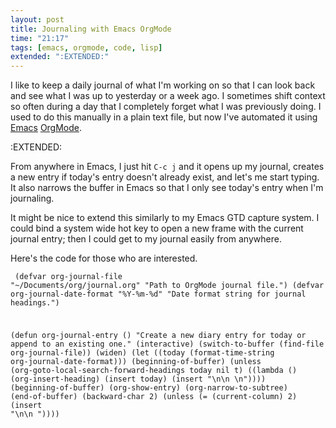 ```yaml
---
layout: post
title: Journaling with Emacs OrgMode
time: "21:17"
tags: [emacs, orgmode, code, lisp]
extended: ":EXTENDED:"
---
```


I like to keep a daily journal of what I'm working on so that I can
look back and see what I was up to yesterday or a week ago.  I
sometimes shift context so often during a day that I completely forget
what I was previously doing.  I used to do this manually in a plain
text file, but now I've automated it using [Emacs](todo)
[OrgMode](http://orgmode.org).

:EXTENDED:

From anywhere in Emacs, I just hit `C-c j` and it opens up my journal,
creates a new entry if today's entry doesn't already exist, and let's
me start typing.  It also narrows the buffer in Emacs so that I only
see today's entry when I'm journaling.

It might be nice to extend this similarly to my Emacs GTD capture
system.  I could bind a system wide hot key to open a new frame with
the current journal entry; then I could get to my journal easily from
anywhere.

Here's the code for those who are interested.

<code><pre name='code' class='lisp'>
(defvar org-journal-file "~/Documents/org/journal.org"
  "Path to OrgMode journal file.")
(defvar org-journal-date-format "%Y-%m-%d"
  "Date format string for journal headings.")

(defun org-journal-entry ()
  "Create a new diary entry for today or append to an existing one."
  (interactive)
  (switch-to-buffer (find-file org-journal-file))
  (widen)
  (let ((today (format-time-string org-journal-date-format)))
    (beginning-of-buffer)
    (unless (org-goto-local-search-forward-headings today nil t)
      ((lambda () 
         (org-insert-heading)
         (insert today)
         (insert "\n\n  \n"))))
    (beginning-of-buffer)
    (org-show-entry)
    (org-narrow-to-subtree)
    (end-of-buffer)
    (backward-char 2)
    (unless (= (current-column) 2)
      (insert "\n\n  "))))
</pre></code>
